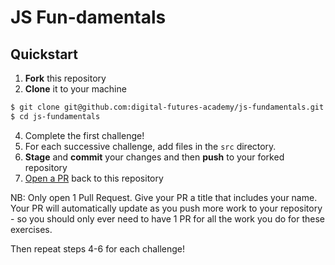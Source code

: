 # JS Fun-damentals

## Quickstart

1. **Fork** this repository
2. **Clone** it to your machine

```sh
$ git clone git@github.com:digital-futures-academy/js-fundamentals.git
$ cd js-fundamentals
```
4. Complete the first challenge!
5. For each successive challenge, add files in the `src` directory.
6. **Stage** and **commit** your changes and then **push** to your forked repository
7. [Open a PR](https://docs.github.com/en/github/collaborating-with-issues-and-pull-requests/creating-a-pull-request) back to this repository

NB: Only open 1 Pull Request. Give your PR a title that includes your name. Your PR will automatically update as you push more work to your repository - so you should only ever need to have 1 PR for all the work you do for these exercises.

Then repeat steps 4-6 for each challenge!
